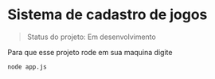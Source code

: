 <h1> Sistema de cadastro de jogos</h1>

> Status do projeto: Em desenvolvimento

Para que esse projeto rode em sua maquina digite

```
node app.js
```

